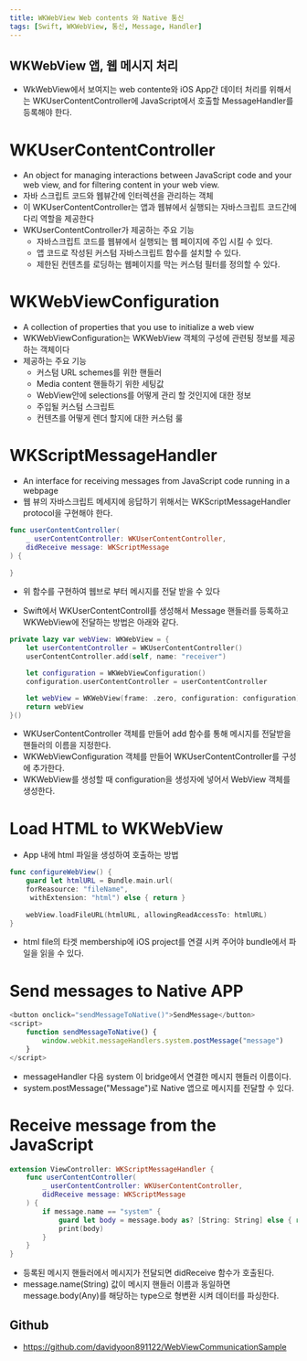 ```yaml
---
title: WKWebView Web contents 와 Native 통신
tags: [Swift, WKWebView, 통신, Message, Handler]
---
```



## WKWebView 앱, 웹 메시지 처리
- WkWebView에서 보여지는 web contente와 iOS App간 데이터 처리를 위해서는 WKUserContentController에 JavaScript에서 호출할 MessageHandler를 등록해야 한다.

# WKUserContentController
- An object for managing interactions between JavaScript code and your web view, and for filtering content in your web view.
- 자바 스크립트 코드와 웹뷰간에 인터렉션을 관리하는 객체
- 이 WKUserContentController는 앱과 웹뷰에서 실행되는 자바스크립트 코드간에 다리 역할을 제공한다
- WKUserContentController가 제공하는 주요 기능
    - 자바스크립트 코드를 웹뷰에서 실행되는 웹 페이지에 주입 시킬 수 있다.
    - 앱 코드로 작성된 커스텀 자바스크립트 함수를 설치할 수 있다.
    - 제한된 컨텐츠를 로딩하는 웹페이지를 막는 커스텀 필터를 정의할 수 있다.

# WKWebViewConfiguration
- A collection of properties that you use to initialize a web view
- WKWebViewConfiguration는 WKWebView 객체의 구성에 관련됭 정보를 제공하는 객체이다
- 제공하는 주요 기능
    - 커스텀 URL schemes를 위한 핸들러
    - Media content 핸들하기 위한 세팅값
    - WebView안에 selections를 어떻게 관리 할 것인지에 대한 정보
    - 주입될 커스텀 스크립트
    - 컨텐츠를 어떻게 렌더 할지에 대한 커스텀 룰

# WKScriptMessageHandler
- An interface for receiving messages from JavaScript code running in a webpage
- 웹 뷰의 자바스크립트 메세지에 응답하기 위해서는 WKScriptMessageHandler protocol을 구현해야 한다.
```Swift
func userContentController(
    _ userContentController: WKUserContentController,
    didReceive message: WKScriptMessage
) {
    
}
```
- 위 함수를 구현하여 웹브로 부터 메시지를 전달 받을 수 있다 


- Swift에서 WKUserContentControll를 생성해서 Message 핸들러를 등록하고 WKWebView에 전달하는 방법은 아래와 같다. 

```Swift
private lazy var webView: WKWebView = {
    let userContentController = WKUserContentController()
    userContentController.add(self, name: "receiver")

    let configuration = WKWebViewConfiguration()
    configuration.userContentController = userContentController

    let webView = WKWebView(frame: .zero, configuration: configuration)
    return webView
}()
```
- WKUserContentController 객체를 만들어 add 함수를 통해 메시지를 전달받을 핸들러의 이름을 지정한다.
- WKWebViewConfiguration 객체를 만들어 WKUserContentController를 구성에 추가한다.
- WKWebView를 생성할 때 configuration을 생성자에 넣어서 WebView 객체를 생성한다.

# Load HTML to WKWebView
- App 내에 html 파일을 생성하여 호출하는 방법
```Swift
func configureWebView() {
    guard let htmlURL = Bundle.main.url(
    forReasource: "fileName",
     withExtension: "html") else { return }
    
    webView.loadFileURL(htmlURL, allowingReadAccessTo: htmlURL)
}
```
- html file의 타겟 membership에 iOS project를 연결 시켜 주어야 bundle에서 파일을 읽을 수 있다.

# Send messages to Native APP
```JavaScript
<button onclick="sendMessageToNative()">SendMessage</button>
<script>
    function sendMessageToNative() {
        window.webkit.messageHandlers.system.postMessage("message")
    }
</script>

```

- messageHandler 다음 system 이 bridge에서 연결한 메시지 핸들러 이름이다.
- system.postMessage("Message")로 Native 앱으로 메시지를 전달할 수 있다.

# Receive message from the JavaScript 
```Swift
extension ViewController: WKScriptMessageHandler {
    func userContentController(
        _ userContentController: WKUserContentController,
        didReceive message: WKScriptMessage
    ) {
        if message.name == "system" {
            guard let body = message.body as? [String: String] else { return }
            print(body)
        }
    }
}
```

- 등록된 메시지 핸들러에서 메시지가 전달되면 didReceive 함수가 호출된다.
- message.name(String) 값이 메시지 핸들러 이름과 동일하면 message.body(Any)를 해당하는 type으로 형변환 시켜 데이터를 파싱한다.

## Github
- https://github.com/davidyoon891122/WebViewCommunicationSample